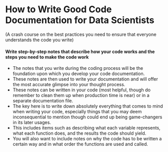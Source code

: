 # How to Write Good Code Documentation for Data Scientists
(A crash course on the best practices you need to ensure that everyone understands the code you write)

#### Write step-by-step notes that describe how your code works and the steps you need to make the code work
- The notes that you write during the coding process will be the foundation upon which you develop your code documentation.
- These notes are then used to write your documentation and will offer the most accurate glimpse into your thought process. 
- These notes can be written in your code (most helpful, though do remember to clean them up when production time is near) or in a separate documentation file.
- The key here is to write down absolutely everything that comes to mind when writing your code, especially things that you may deem inconsequential to mention though could end up being game-changers in its later usages. 
- This includes items such as describing what each variable represents, what each function does, and the results the code should yield. 
- You will also want to include notes on why the code has to be written a certain way and in what order the functions are used and called.




